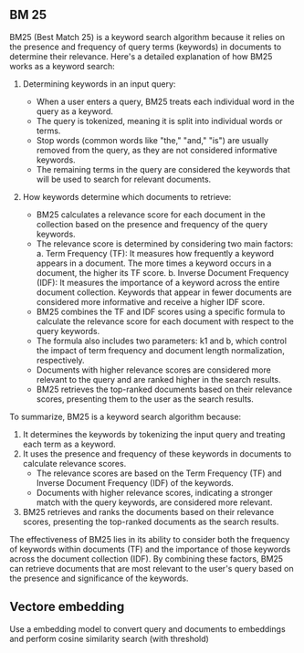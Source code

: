 ## BM 25
BM25 (Best Match 25) is a keyword search algorithm because it relies on the presence and frequency of query terms (keywords) in documents to determine their relevance. Here's a detailed explanation of how BM25 works as a keyword search:

1. Determining keywords in an input query:
   - When a user enters a query, BM25 treats each individual word in the query as a keyword.
   - The query is tokenized, meaning it is split into individual words or terms.
   - Stop words (common words like "the," "and," "is") are usually removed from the query, as they are not considered informative keywords.
   - The remaining terms in the query are considered the keywords that will be used to search for relevant documents.

2. How keywords determine which documents to retrieve:
   - BM25 calculates a relevance score for each document in the collection based on the presence and frequency of the query keywords.
   - The relevance score is determined by considering two main factors:
     a. Term Frequency (TF): It measures how frequently a keyword appears in a document. The more times a keyword occurs in a document, the higher its TF score.
     b. Inverse Document Frequency (IDF): It measures the importance of a keyword across the entire document collection. Keywords that appear in fewer documents are considered more informative and receive a higher IDF score.
   - BM25 combines the TF and IDF scores using a specific formula to calculate the relevance score for each document with respect to the query keywords.
   - The formula also includes two parameters: k1 and b, which control the impact of term frequency and document length normalization, respectively.
   - Documents with higher relevance scores are considered more relevant to the query and are ranked higher in the search results.
   - BM25 retrieves the top-ranked documents based on their relevance scores, presenting them to the user as the search results.

To summarize, BM25 is a keyword search algorithm because:
1. It determines the keywords by tokenizing the input query and treating each term as a keyword.
2. It uses the presence and frequency of these keywords in documents to calculate relevance scores.
   - The relevance scores are based on the Term Frequency (TF) and Inverse Document Frequency (IDF) of the keywords.
   - Documents with higher relevance scores, indicating a stronger match with the query keywords, are considered more relevant.
3. BM25 retrieves and ranks the documents based on their relevance scores, presenting the top-ranked documents as the search results.

The effectiveness of BM25 lies in its ability to consider both the frequency of keywords within documents (TF) and the importance of those keywords across the document collection (IDF). By combining these factors, BM25 can retrieve documents that are most relevant to the user's query based on the presence and significance of the keywords.

## Vectore embedding
   Use a embedding model to convert query and documents to embeddings and perform cosine similarity search (with threshold)
